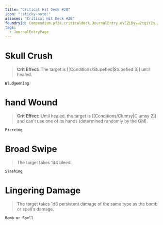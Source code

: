 ```yaml
---
title: "Critical Hit Deck #28"
icon: ":sticky-note:"
aliases: "Critical Hit Deck #28"
foundryId: Compendium.pf2e.criticaldeck.JournalEntry.eVEZLDyvu2tqiYZn.JournalEntryPage.VWlXcYzq9XEBOA3u
tags:
  - JournalEntryPage
---
```

# Skull Crush

> **Crit Effect:** The target is [[Conditions/Stupefied|Stupefied 3]] until healed.

`Bludgeoning`

# hand Wound

> **Crit Effect:** Until healed, the target is [[Conditions/Clumsy|Clumsy 2]] and can't use one of its hands (determined randomly by the GM).

`Piercing`

# Broad Swipe

> The target takes 1d4 bleed.

`Slashing`

# Lingering Damage

> The target takes 1d6 persistent damage of the same type as the bomb or spell's damage.

`Bomb or Spell`